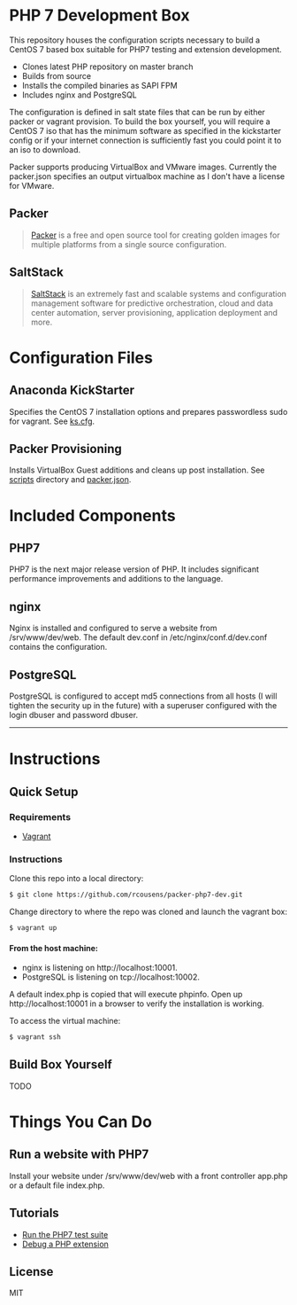 # PHP 7 Development Box

This repository houses the configuration scripts necessary to build a CentOS 7 based box suitable for PHP7 testing and extension development.

 - Clones latest PHP repository on master branch 
 - Builds from source
 - Installs the compiled binaries as SAPI FPM
 - Includes nginx and PostgreSQL

The configuration is defined in salt state files that can be run by either packer or vagrant provision. To build the box yourself, you will require a CentOS 7 iso that has the minimum software as specified in the kickstarter config or if your internet connection is sufficiently fast you could point it to an iso to download.

Packer supports producing VirtualBox and VMware images. Currently the packer.json specifies an output virtualbox machine as I don't have a license for VMware.

## Packer

> [Packer] is a free and open source tool for creating golden images for multiple platforms from a single source configuration.

## SaltStack

> [SaltStack] is an extremely fast and scalable systems and configuration management software for predictive orchestration, cloud and data center automation, server provisioning, application deployment and more.

# Configuration Files

## Anaconda KickStarter

Specifies the CentOS 7 installation options and prepares passwordless sudo for vagrant. See [ks.cfg].

## Packer Provisioning

Installs VirtualBox Guest additions and cleans up post installation. See [scripts] directory and [packer.json].

# Included Components

## PHP7

PHP7 is the next major release version of PHP. It includes significant performance improvements and additions to the language.

## nginx

Nginx is installed and configured to serve a website from /srv/www/dev/web. The default dev.conf in /etc/nginx/conf.d/dev.conf contains the configuration.

## PostgreSQL

PostgreSQL is configured to accept md5 connections from all hosts (I will tighten the security up in the future) with a superuser configured with the login dbuser and password dbuser.

---

# Instructions

## Quick Setup


### Requirements
* [Vagrant]

### Instructions

Clone this repo into a local directory:
```sh
$ git clone https://github.com/rcousens/packer-php7-dev.git
```
Change directory to where the repo was cloned and launch the vagrant box:
```sh
$ vagrant up
```

#### From the host machine:  
* nginx is listening on http://localhost:10001.  
* PostgreSQL is listening on tcp://localhost:10002.

A default index.php is copied that will execute phpinfo. Open up http://localhost:10001 in a browser to verify the installation is working.

To access the virtual machine:
```sh
$ vagrant ssh
```

## Build Box Yourself
TODO

# Things You Can Do

## Run a website with PHP7

Install your website under /srv/www/dev/web with a front controller app.php or a default file index.php.

## Tutorials
* [Run the PHP7 test suite][1]
* [Debug a PHP extension][2]

License
----

MIT

[Packer]:https://www.packer.io/
[SaltStack]:http://saltstack.com/
[ks.cfg]:https://github.com/rcousens/packer-php7-dev/blob/master/packer/http/ks.cfg
[scripts]:https://github.com/rcousens/packer-php7-dev/tree/master/packer/scripts
[packer.json]:https://github.com/rcousens/packer-php7-dev/blob/master/packer/packer.json
[Vagrant]:https://www.vagrantup.com/
[1]:https://github.com/rcousens/packer-php7-dev/blob/master/doc/01-running-tests.md
[2]:https://github.com/rcousens/packer-php7-dev/blob/master/doc/02-debug-php-extension.md

